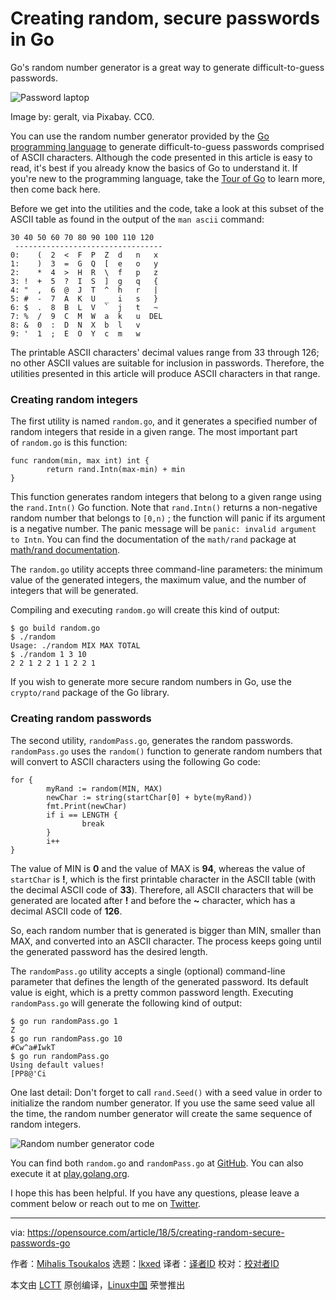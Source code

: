 [#]: subject: "Creating random, secure passwords in Go"
[#]: via: "https://opensource.com/article/18/5/creating-random-secure-passwords-go"
[#]: author: "Mihalis Tsoukalos https://opensource.com/users/mtsouk"
[#]: collector: "lkxed"
[#]: translator: "lkxed"
[#]: reviewer: " "
[#]: publisher: " "
[#]: url: " "

Creating random, secure passwords in Go
======
Go's random number generator is a great way to generate difficult-to-guess passwords.

![Password laptop][1]

Image by: geralt, via Pixabay. CC0.

You can use the random number generator provided by the [Go programming language][2] to generate difficult-to-guess passwords comprised of ASCII characters. Although the code presented in this article is easy to read, it's best if you already know the basics of Go to understand it. If you're new to the programming language, take the [Tour of Go][3] to learn more, then come back here.

Before we get into the utilities and the code, take a look at this subset of the ASCII table as found in the output of the `man ascii` command:

```
30 40 50 60 70 80 90 100 110 120
 ---------------------------------
0:    (  2  <  F  P  Z  d   n   x
1:    )  3  =  G  Q  [  e   o   y
2:    *  4  >  H  R  \  f   p   z
3: !  +  5  ?  I  S  ]  g   q   {
4: "  ,  6  @  J  T  ^  h   r   |
5: #  -  7  A  K  U  _  i   s   }
6: $  .  8  B  L  V  `  j   t   ~
7: %  /  9  C  M  W  a  k   u  DEL
8: &  0  :  D  N  X  b  l   v
9: '  1  ;  E  O  Y  c  m   w
```

The printable ASCII characters' decimal values range from 33 through 126; no other ASCII values are suitable for inclusion in passwords. Therefore, the utilities presented in this article will produce ASCII characters in that range.

### Creating random integers

The first utility is named `random.go`, and it generates a specified number of random integers that reside in a given range. The most important part of `random.go` is this function:

```
func random(min, max int) int {
        return rand.Intn(max-min) + min
}
```

This function generates random integers that belong to a given range using the `rand.Intn()` Go function. Note that `rand.Intn()` returns a non-negative random number that belongs to `[0,n)` ; the function will panic if its argument is a negative number. The panic message will be `panic: invalid argument to Intn`. You can find the documentation of the `math/rand` package at [math/rand documentation][4].

The `random.go` utility accepts three command-line parameters: the minimum value of the generated integers, the maximum value, and the number of integers that will be generated.

Compiling and executing `random.go` will create this kind of output:

```
$ go build random.go
$ ./random
Usage: ./random MIX MAX TOTAL
$ ./random 1 3 10
2 2 1 2 2 1 1 2 2 1
```

If you wish to generate more secure random numbers in Go, use the `crypto/rand` package of the Go library.

### Creating random passwords

The second utility, `randomPass.go`, generates the random passwords. `randomPass.go` uses the `random()` function to generate random numbers that will convert to ASCII characters using the following Go code:

```
for {
        myRand := random(MIN, MAX)
        newChar := string(startChar[0] + byte(myRand))
        fmt.Print(newChar)
        if i == LENGTH {
                break
        }
        i++
}
```

The value of MIN is **0** and the value of MAX is **94**, whereas the value of `startChar` is **!**, which is the first printable character in the ASCII table (with the decimal ASCII code of **33**). Therefore, all ASCII characters that will be generated are located after **!** and before the **~** character, which has a decimal ASCII code of **126**.

So, each random number that is generated is bigger than MIN, smaller than MAX, and converted into an ASCII character. The process keeps going until the generated password has the desired length.

The `randomPass.go` utility accepts a single (optional) command-line parameter that defines the length of the generated password. Its default value is eight, which is a pretty common password length. Executing `randomPass.go` will generate the following kind of output:

```
$ go run randomPass.go 1
Z
$ go run randomPass.go 10
#Cw^a#IwkT
$ go run randomPass.go
Using default values!
[PP8@'Ci
```

One last detail: Don't forget to call `rand.Seed()` with a seed value in order to initialize the random number generator. If you use the same seed value all the time, the random number generator will create the same sequence of random integers.

![Random number generator code][5]

You can find both `random.go` and `randomPass.go` at [GitHub][6]. You can also execute it at [play.golang.org][7].

I hope this has been helpful. If you have any questions, please leave a comment below or reach out to me on [Twitter][8].

--------------------------------------------------------------------------------

via: https://opensource.com/article/18/5/creating-random-secure-passwords-go

作者：[Mihalis Tsoukalos][a]
选题：[lkxed][b]
译者：[译者ID](https://github.com/译者ID)
校对：[校对者ID](https://github.com/校对者ID)

本文由 [LCTT](https://github.com/LCTT/TranslateProject) 原创编译，[Linux中国](https://linux.cn/) 荣誉推出

[a]: https://opensource.com/users/mtsouk
[b]: https://github.com/lkxed
[1]: https://opensource.com/sites/default/files/lead-images/laptop-password.jpg
[2]: https://golang.org/
[3]: https://tour.golang.org/welcome/1
[4]: https://golang.org/pkg/math/rand/
[5]: https://opensource.com/sites/default/files/styles/panopoly_image_original/public/uploads/random.png?itok=DG0QPUGX
[6]: https://github.com/mactsouk/opensource.com
[7]: https://play.golang.org/
[8]: https://twitter.com/mactsouk
